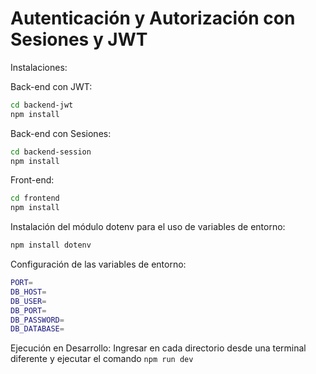 # Autenticación y Autorización con Sesiones y JWT

Instalaciones:


Back-end con JWT:
```bash
cd backend-jwt
npm install
```

Back-end con Sesiones:
```bash
cd backend-session
npm install
```

Front-end:
```bash
cd frontend
npm install
```

Instalación del módulo dotenv para el uso de variables de entorno:
```bash
npm install dotenv
```

Configuración de las variables de entorno:
```bash
PORT=
DB_HOST=
DB_USER=
DB_PORT=
DB_PASSWORD=
DB_DATABASE=
```

Ejecución en Desarrollo:
Ingresar en cada directorio desde una terminal diferente y ejecutar el comando `npm run dev`
